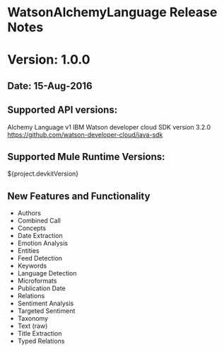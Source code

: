 # WatsonAlchemyLanguage Release Notes

# Version: 1.0.0
## Date: 15-Aug-2016

## Supported API versions: 
Alchemy Language v1
IBM Watson developer cloud SDK version 3.2.0 https://github.com/watson-developer-cloud/java-sdk

## Supported Mule Runtime Versions: 
${project.devkitVersion}
## New Features and Functionality
- Authors
- Combined Call
- Concepts
- Date Extraction
- Emotion Analysis
- Entities
- Feed Detection
- Keywords
- Language Detection
- Microformats
- Publication Date
- Relations
- Sentiment Analysis
- Targeted Sentiment
- Taxonomy
- Text (raw)
- Title Extraction
- Typed Relations
